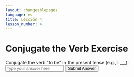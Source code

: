 ```yaml
---
layout: changeablepages
language: es
title: Lección 4
lesson_number: 4
---
```



# Conjugate the Verb Exercise

<div style="margin-bottom: 20px;">
    <label for="verbInput">Conjugate the verb "to be" in the present tense (e.g., I ___):</label>
    <input type="text" id="verbInput" placeholder="Type your answer here">
    <button onclick="validateAnswer()">Submit Answer</button>
</div>
<p id="feedback"></p>

<script>
    function validateAnswer() {
        const input = document.getElementById('verbInput').value.toLowerCase();
        const feedback = document.getElementById('feedback');

        const correctAnswers = ["am", "are", "is"];
        if (correctAnswers.includes(input)) {
            feedback.textContent = "Correct!";
            feedback.style.color = "green";
        } else {
            feedback.textContent = "Incorrect. Try again.";
            feedback.style.color = "red";
        }
    }
</script>
